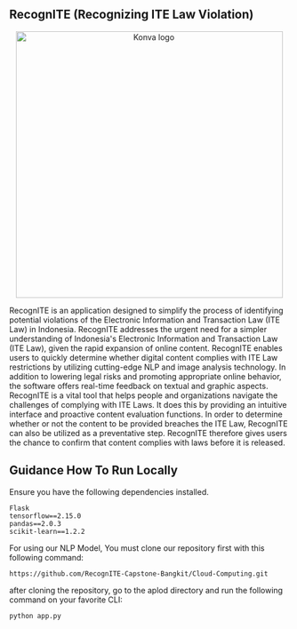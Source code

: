 ## RecognITE (Recognizing ITE Law Violation)
<p align="center">
<img src="https://private-user-images.githubusercontent.com/101086768/341458476-2a017ec1-8d7e-4889-94bc-aac0dddf21ff.png?jwt=eyJhbGciOiJIUzI1NiIsInR5cCI6IkpXVCJ9.eyJpc3MiOiJnaXRodWIuY29tIiwiYXVkIjoicmF3LmdpdGh1YnVzZXJjb250ZW50LmNvbSIsImtleSI6ImtleTUiLCJleHAiOjE3MTg4OTUyNDQsIm5iZiI6MTcxODg5NDk0NCwicGF0aCI6Ii8xMDEwODY3NjgvMzQxNDU4NDc2LTJhMDE3ZWMxLThkN2UtNDg4OS05NGJjLWFhYzBkZGRmMjFmZi5wbmc_WC1BbXotQWxnb3JpdGhtPUFXUzQtSE1BQy1TSEEyNTYmWC1BbXotQ3JlZGVudGlhbD1BS0lBVkNPRFlMU0E1M1BRSzRaQSUyRjIwMjQwNjIwJTJGdXMtZWFzdC0xJTJGczMlMkZhd3M0X3JlcXVlc3QmWC1BbXotRGF0ZT0yMDI0MDYyMFQxNDQ5MDRaJlgtQW16LUV4cGlyZXM9MzAwJlgtQW16LVNpZ25hdHVyZT1iNmM0MDVhOTA4ZjU4Mzc1NDFkNWVjMWYzOGRmYmFjZjI4ZjliMGMxNjFiYjA1NWMzYzViMTY5M2ZiMTczMjkwJlgtQW16LVNpZ25lZEhlYWRlcnM9aG9zdCZhY3Rvcl9pZD0wJmtleV9pZD0wJnJlcG9faWQ9MCJ9.NIMPynUL4Hn8UaBIPSPyuBwXCPeAXuXuKkSyh503AcQ" alt="Konva logo" height="480" align="center" />
  
  </p>
RecognITE is an application designed to simplify the process of identifying potential violations of the Electronic Information and Transaction Law (ITE Law) in Indonesia. RecognITE addresses the urgent need for a simpler understanding of Indonesia's Electronic Information and Transaction Law (ITE Law), given the rapid expansion of online content. RecognITE enables users to quickly determine whether digital content complies with ITE Law restrictions by utilizing cutting-edge NLP and image analysis technology. In addition to lowering legal risks and promoting appropriate online behavior, the software offers real-time feedback on textual and graphic aspects. RecognITE is a vital tool that helps people and organizations navigate the challenges of complying with ITE Laws. It does this by providing an intuitive interface and proactive content evaluation functions. In order to determine whether or not the content to be provided breaches the ITE Law, RecognITE can also be utilized as a preventative step. RecognITE therefore gives users the chance to confirm that content complies with laws before it is released.



## Guidance How To Run Locally
Ensure you have the following dependencies installed.
```text
Flask
tensorflow==2.15.0
pandas==2.0.3
scikit-learn==1.2.2
```

For using our NLP Model, You must clone our repository first with this following command:

`https://github.com/RecognITE-Capstone-Bangkit/Cloud-Computing.git`

after cloning the repository, go to the aplod directory and run the following command on your favorite CLI:

`python app.py`

